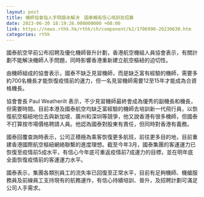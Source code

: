 ```yaml
---
layout: post
title: 機師協會指人手問題未解決　國泰稱有信心培訓及招募
date: 2023-06-30 18:19:26.000000000 +08:00
link: https://news.rthk.hk/rthk/ch/component/k2/1706990-20230630.htm
categories: rthk
---
```


國泰航空早前公布招聘及優化機師晉升計劃，香港航空機組人員協會表示，有關計劃不能解決機師人手問題，同時影響香港重新建立航空樞紐的迫切性。

由機師組成的協會表示，國泰不缺乏見習機師，而是缺乏富有經驗的機師，需要多約700名機長才能恢復疫情前的運力，但一名見習機師需要12至15年才能成為合資格機長。

協會會長 Paul Weatherilt 表示，不少見習機師最終會成為優秀的副機長和機長，但需要時間。目前本港及國泰航空均缺乏富經驗的機師去培訓新一代飛行員，以恢復航空樞紐地位去與新加坡、廣州和深圳等競爭，他又說香港有很多機師，但國泰不打算按市場價格聘請人員。他認為國泰對股東有責任，但同時對香港有義務。

國泰回覆查詢時表示，公司正積極為乘客恢復更多航班，前往更多目的地，目前重建香港國際航空樞紐網絡聯繫的進度理想。截至今年3月，國泰集團的客運運力已恢復至疫情前5成水平，有信心今年底可重返疫情前7成運力的目標，並在明年底全面恢復疫情前的客運運力水平。

國泰表示，集團各類別員工的流失率已回復至正常水平，目前有足夠機師、機艙服務員及前線員工支持現有的航務運作，有信心持續培訓、晉升，及招聘計劃可滿足公司人手需求。
